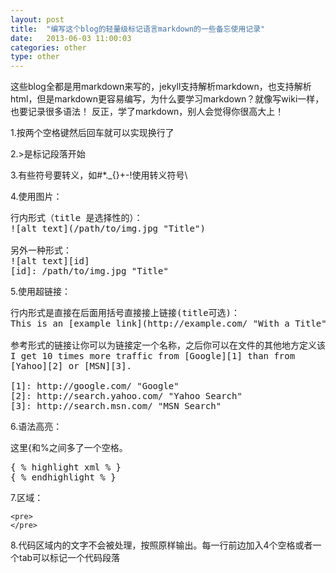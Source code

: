 ```yaml
---
layout: post
title:  "编写这个blog的轻量级标记语言markdown的一些备忘使用记录"
date:   2013-06-03 11:00:03
categories: other
type: other
---
```


这些blog全都是用markdown来写的，jekyll支持解析markdown，也支持解析html，但是markdown更容易编写，为什么要学习markdown？就像写wiki一样，也要记录很多语法！
反正，学了markdown，别人会觉得你很高大上！

1.按两个空格键然后回车就可以实现换行了

2.>是标记段落开始

3.有些符号要转义，如#*._{}[]()+-!使用转义符号\

4.使用图片：  
<pre>
行内形式（title 是选择性的）：
![alt text](/path/to/img.jpg "Title")

另外一种形式：
![alt text][id]
[id]: /path/to/img.jpg "Title"
</pre>

5.使用超链接：
<pre>
行内形式是直接在后面用括号直接接上链接(title可选)：
This is an [example link](http://example.com/ "With a Title").

参考形式的链接让你可以为链接定一个名称，之后你可以在文件的其他地方定义该链接的内容：
I get 10 times more traffic from [Google][1] than from
[Yahoo][2] or [MSN][3].

[1]: http://google.com/ "Google"
[2]: http://search.yahoo.com/ "Yahoo Search"
[3]: http://search.msn.com/ "MSN Search"
</pre>

6.语法高亮：

这里{和%之间多了一个空格。
<pre>
{ % highlight xml % }
{ % endhighlight % }
</pre>

7.区域：

	<pre>
	</pre>
	
8.代码区域内的文字不会被处理，按照原样输出。每一行前边加入4个空格或者一个tab可以标记一个代码段落